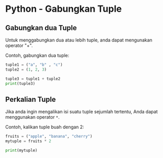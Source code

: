 # Python - Gabungkan Tuple
## Gabungkan dua Tuple
Untuk menggabungkan dua atau lebih tuple, anda dapat mengunakan operator "+".

Contoh, gabungkan dua tuple:

```py
tuple1 = ("a", "b" , "c")
tuple2 = (1, 2, 3)

tuple3 = tuple1 + tuple2
print(tuple3)
```
## Perkalian Tuple
Jika anda ingin mengalikan isi suatu tuple sejumlah tertentu, Anda dapat menggunakan operator `*`.

Contoh, kalikan tuple buah dengan 2:

```py
fruits = ("apple", "banana", "cherry")
mytuple = fruits * 2

print(mytuple)
```